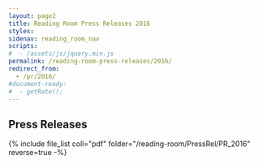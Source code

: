 ```yaml
---
layout: page2
title: Reading Room Press Releases 2016
styles:
sidenav: reading_room_nav
scripts:
#  - /assets/js/jquery.min.js
permalink: /reading-room-press-releases/2016/
redirect_from:
  - /pr/2016/
#document-ready:
#  - getRate();
---
```


## Press Releases

{% include file_list coll="pdf" folder="/reading-room/PressRel/PR_2016" reverse=true -%}

<!-- CONTENT END -->
